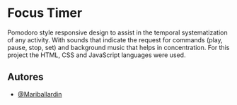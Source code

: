 
# Focus Timer
Pomodoro style responsive design to assist in the temporal systematization of any activity.
With sounds that indicate the request for commands (play, pause, stop, set) and background music
that helps in concentration. 
For this project the HTML, CSS and JavaScript languages were used.




## Autores

- [@Mariballardin](https://github.com/Mariballardin)

